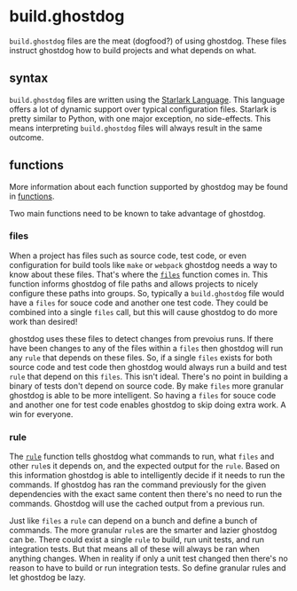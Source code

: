 # build.ghostdog

`build.ghostdog` files are the meat (dogfood?) of using ghostdog. These files instruct ghostdog how
to build projects and what depends on what.

## syntax

`build.ghostdog` files are written using the [Starlark Language](https://github.com/google/starlark-go/blob/master/doc/spec.md).
This language offers a lot of dynamic support over typical configuration files. Starlark is pretty similar to Python, with one
major exception, no side-effects. This means interpreting `build.ghostdog` files will always result in the same outcome.

## functions

More information about each function supported by ghostdog may be found in [functions](functions).

Two main functions need to be known to take advantage of ghostdog.

### files

When a project has files such as source code, test code, or even configuration for build tools like `make` or `webpack` ghostdog
needs a way to know about these files. That's where the [`files`](functions/files.md) function comes in. This function informs
ghostdog of file paths and allows projects to nicely configure these paths into groups. So, typically a `build.ghostdog` file
would have a `files` for souce code and another one test code. They could be combined into a single `files` call, but this will
cause ghostdog to do more work than desired!

ghostdog uses these files to detect changes from prevoius runs. If there have been changes to any of the files within a `files` then
ghostdog will run any `rule` that depends on these files. So, if a single `files` exists for both source code and test code then ghostdog
would always run a build and test `rule` that depend on this `files`. This isn't ideal. There's no point in building a binary of tests don't
depend on source code. By make `files` more granular ghostdog is able to be more intelligent. So having a `files` for souce code and another
one for test code enables ghostdog to skip doing extra work. A win for everyone.

### rule

The [`rule`](functions/rule.md) function tells ghostdog what commands to run, what `files` and other `rule`s it depends on, and the expected
output for the `rule`. Based on this information ghostdog is able to intelligently decide if it needs to run the commands. If ghostdog has ran
the command previously for the given dependencies with the exact same content then there's no need to run the commands. Ghostdog will use the
cached output from a previous run.

Just like `files` a `rule` can depend on a bunch and define a bunch of commands. The more granular `rule`s are the smarter and lazier ghostdog can
be. There could exist a single `rule` to build, run unit tests, and run integration tests. But that means all of these will always be ran when
anything changes. When in reality if only a unit test changed then there's no reason to have to build or run integration tests. So define granular
rules and let ghostdog be lazy.
